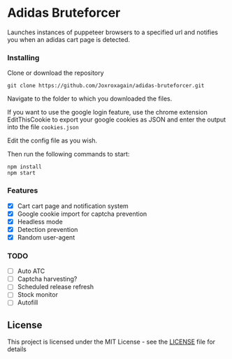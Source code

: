 # Adidas Bruteforcer

Launches instances of puppeteer browsers to a specified url and notifies you when an adidas cart page is detected.

### Installing
Clone or download the repository

```
git clone https://github.com/Joxroxagain/adidas-bruteforcer.git
```
Navigate to the folder to which you downloaded the files.

If you want to use the google login feature, use the chrome extension EditThisCookie to export your google cookies as JSON and enter the output into the file ```cookies.json```

Edit the config file as you wish.

Then run the following commands to start:
```
npm install
npm start
```
### Features
- [x] Cart cart page and notification system
- [x] Google cookie import for captcha prevention
- [x] Headless mode
- [x] Detection prevention
- [x] Random user-agent

### TODO
- [ ] Auto ATC
- [ ] Captcha harvesting?
- [ ] Scheduled release refresh
- [ ] Stock monitor
- [ ] Autofill

## License

This project is licensed under the MIT License - see the [LICENSE](LICENSE) file for details
